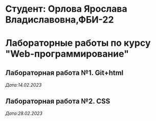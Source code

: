 # Студент: Орлова Ярослава Владиславовна,ФБИ-22

# Лабораторные работы по курсу "Web-программирование"

## Лабораторная работа №1. Git+html

*Дата:14.02.2023*

## Лабораторная работа №2. CSS

*Дата:28.02.2023*